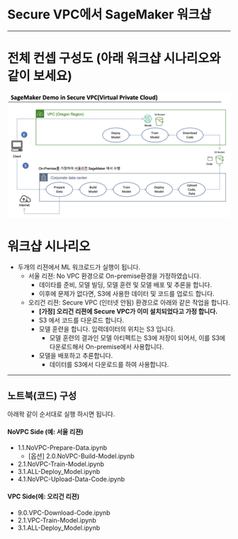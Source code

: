 # Secure VPC에서 SageMaker 워크샵

---
# 전체 컨셉 구성도 (아래 워크샵 시나리오와 같이 보세요)
![secureVPC-demo1](img/secureVPC-demo1.png)


# 워크샵 시나리오
- 두개의 리젼에서 ML 워크로드가 실행이 됩니다.
    - 서울 리젼: No VPC 환경으로 On-premise환경을 가정하였습니다.
        - 데이타를 준비, 모델 빌딩, 모델 훈련 및 모델 배포 및 추론을 합니다.
        - 이후에 문제가 없다면, S3에 사용한 데이터 및 코드를 업로드 합니다.
    - 오리건 리젼: Secure VPC (인터넷 안됨) 환경으로 아래와 같은 작업을 합니다.
        - **[가정] 오리건 리젼에 Secure VPC가 이미 설치되었다고 가정 합니다.**
        - S3 에서 코드를 다운로드 합니다.
        - 모델 훈련을 합니다. 입력데이터의 위치는 S3 입니다.
            - 모델 훈련의 결과인 모델 아티펙트는 S3에 저장이 되어서, 이를 S3에 다운로드해서 On-premise에서 사용합니다.
        - 모델을 배포하고 추론합니다.
            - 데이터를 S3에서 다운로드를 하여 사용합니다.
            
---
## 노트북(코드) 구성
아래왁 같이 순서대로 실행 하시면 됩니다.
#### NoVPC Side (예: 서울 리젼)
- 1.1.NoVPC-Prepare-Data.ipynb
    - [옵션] 2.0.NoVPC-Build-Model.ipynb
- 2.1.NoVPC-Train-Model.ipynb
- 3.1.ALL-Deploy_Model.ipynb
- 4.1.NoVPC-Upload-Data-Code.ipynb

#### VPC Side(에: 오리건 리젼)
- 9.0.VPC-Download-Code.ipynb
- 2.1.VPC-Train-Model.ipynb
- 3.1.ALL-Deploy_Model.ipynb

